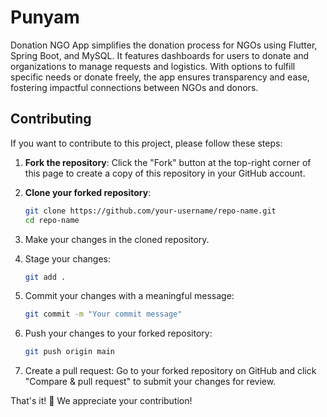 # Punyam
Donation NGO App simplifies the donation process for NGOs using Flutter, Spring Boot, and MySQL. It features dashboards for users to donate and organizations to manage requests and logistics. With options to fulfill specific needs or donate freely, the app ensures transparency and ease, fostering impactful connections between NGOs and donors.

## Contributing

If you want to contribute to this project, please follow these steps:

1. **Fork the repository**: Click the "Fork" button at the top-right corner of this page to create a copy of this repository in your GitHub account.

2. **Clone your forked repository**:
   ```bash
   git clone https://github.com/your-username/repo-name.git
   cd repo-name
   ```

3. Make your changes in the cloned repository.

4. Stage your changes:
   ```bash
   git add .
   ```

5. Commit your changes with a meaningful message:
    ```bash
    git commit -m "Your commit message"
    ```

6. Push your changes to your forked repository:
    ```bash
    git push origin main
    ```

7. Create a pull request:
  Go to your forked repository on GitHub and click "Compare & pull request" to submit your changes for review.


That's it! 🎉 We appreciate your contribution!








